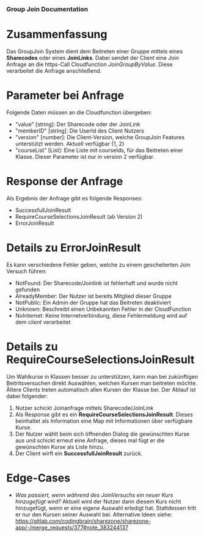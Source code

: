 ### Group Join Documentation

# Zusammenfassung

Das GroupJoin System dient dem Beitreten einer Gruppe mittels eines **Sharecodes** oder eines **JoinLinks**. Dabei sendet der Client eine Join Anfrage an die https-Call Cloudfunction _JoinGroupByValue_. Diese verarbeitet die Anfrage anschließend.

# Parameter bei Anfrage

Folgende Daten müssen an die Cloudfunction übergeben:

- "value" [string]: Der Sharecode oder der JoinLink
- "memberID" [string]: Die UserId des Client Nutzers
- "version" [number]: Die Client-Version, welche GroupJoin Features unterstützt werden. Aktuell verfügbar {1, 2}
- "courseList" [List<string>]: Eine Liste mit courseIds, für das Beitreten einer Klasse. Dieser Parameter ist nur in version 2 verfügbar.

# Response der Anfrage

Als Ergebnis der Anfrage gibt es folgende Responses:

- SuccessfullJoinResult
- RequireCourseSelectionsJoinResult (ab Version 2)
- ErrorJoinResult

# Details zu ErrorJoinResult

Es kann verschiedene Fehler geben, welche zu einem gescheiterten Join Versuch führen:

- NotFound: Der Sharecode/Joinlink ist fehlerhaft und wurde nicht gefunden
- AlreadyMember: Der Nutzer ist bereits Mitglied dieser Gruppe
- NotPublic: Ein Admin der Gruppe hat das Beitreten deaktiviert
- Unknown: Beschreibt einen Unbekannten Fehler in der CloudFunction
- NoInternet: Keine Internetverbindung, diese Fehlermeldung wird auf dem _client_ verarbeitet

# Details zu RequireCourseSelectionsJoinResult

Um Wahlkurse in Klassen besser zu unterstützen, kann man bei zukünftigen Beitritsversuchen direkt Auswählen, welchen Kursen man beitreten möchte. Ältere Clients treten automatisch allen Kursen der Klasse bei. Der Ablauf ist dabei folgender:

1. Nutzer schickt Joinanfrage mittels Sharecode/JoinLink
2. Als Response gibt es ein **RequireCourseSelectionsJoinResult**. Dieses beinhaltet als Information eine Map mit Informationen über verfügbare Kurse.
3. Der Nutzer wählt beim sich öffnenden Dialog die gewünschten Kurse aus und schickt erneut eine Anfrage, dieses mal fügt er die gewünschten Kurse als Liste hinzu.
4. Der Client wirft ein **SuccessfullJoinResult** zurück.

# Edge-Cases

- _Was passiert, wenn während des JoinVersuchs ein neuer Kurs hinzugefügt wird?_
  Aktuell wird der Nutzer dann diesem Kurs nicht hinzugefügt, wenn er eine eigene Auswahl erledigt hat. Stattdessen tritt er nur den Kursen seiner Auswahl bei. Alternative Ideen siehe: https://gitlab.com/codingbrain/sharezone/sharezone-app/-/merge_requests/377#note_383244137
